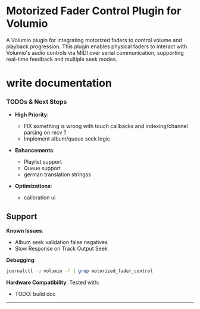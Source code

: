 # Motorized Fader Control Plugin for Volumio

A Volumio plugin for integrating motorized faders to control volume and playback progression. 
This plugin enables physical faders to interact with Volumio's audio controls via MIDI over serial communication,
supporting real-time feedback and multiple seek modes.

# write documentation

### TODOs & Next Steps
- **High Priority**:
  - FIX something is wrong with touch callbacks and indexing/channel parsing on recv ? 
  - Implement album/queue seek logic

- **Enhancements**:
  - Playlist support
  - Queue support
  - german translation stringss

- **Optimizations**:
  - calibration ui

## Support

**Known Issues**:
- Album seek validation false negatives
- Slow Response on Track Output Seek

**Debugging**:
```bash
journalctl -u volumio -f | grep motorized_fader_control
```

**Hardware Compatibility**:
Tested with:
- TODO: build doc
---
